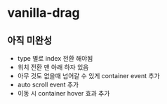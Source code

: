 # vanilla-drag
 
## 아직 미완성 
- type 별로 index 전환 해야됨
- 위치 전환 맨 아래 하자 있음
- 아무 것도 없을때 넘어갈 수 있게 container event 추가 
- auto scroll event 추가 
- 이동 시 container hover 효과 추가